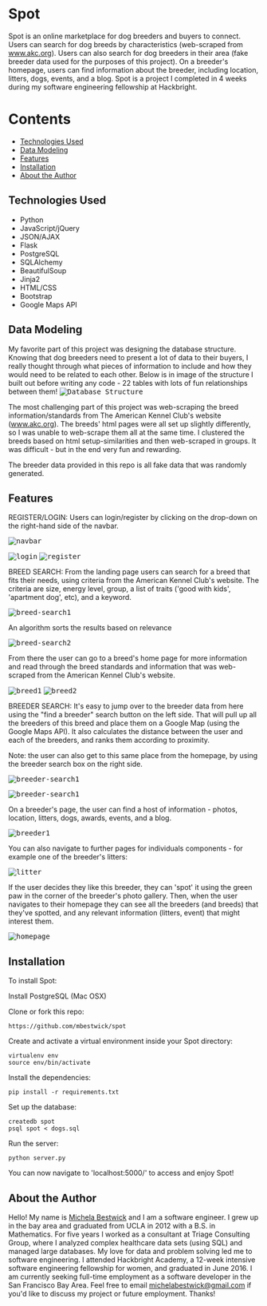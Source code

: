 # Spot

Spot is an online marketplace for dog breeders and buyers to connect. Users can search for dog breeds by characteristics (web-scraped from www.akc.org). Users can also search for dog breeders in their area (fake breeder data used for the purposes of this project). On a breeder's homepage, users can find information about the breeder, including location, litters, dogs, events, and a blog.
Spot is a project I completed in 4 weeks during my software engineering fellowship at Hackbright. 

# Contents
* [Technologies Used](#technologiesused)
* [Data Modeling](#data)
* [Features](#features)
* [Installation](#install)
* [About the Author](#author)


## <a name="technologiesused"></a>Technologies Used

* Python
* JavaScript/jQuery
* JSON/AJAX
* Flask
* PostgreSQL
* SQLAlchemy
* BeautifulSoup
* Jinja2
* HTML/CSS
* Bootstrap
* Google Maps API

## <a name="data"></a>Data Modeling

My favorite part of this project was designing the database structure. Knowing that dog breeders need to present a lot of data to their buyers, I really thought through what pieces of information to include and how they would need to be related to each other. Below is in image of the structure I built out before writing any code - 22 tables with lots of fun relationships between them!
<kbd>![Database Structure](/static/img/database_structure.png)</kbd>

The most challenging part of this project was web-scraping the breed information/standards from The American Kennel Club's website (www.akc.org). The breeds' html pages were all set up slightly differently, so I was unable to web-scrape them all at the same time. I clustered the breeds based on html setup-similarities and then web-scraped in groups. It was difficult - but in the end very fun and rewarding.

The breeder data provided in this repo is all fake data that was randomly generated.

## <a name="features"></a>Features

REGISTER/LOGIN: Users can login/register by clicking on the drop-down on the right-hand side of the navbar.

<kbd>![navbar](/static/img/readme/navbar-login-register.png)</kbd>

<kbd>![login](/static/img/readme/login.png)</kbd> <kbd>![register](/static/img/readme/register.png)</kbd>

BREED SEARCH: From the landing page users can search for a breed that fits their needs, using criteria from the American Kennel Club's website. The criteria are size, energy level, group, a list of traits ('good with kids', 'apartment dog', etc), and a keyword. 

<kbd>![breed-search1](/static/img/readme/breed-search.png)</kbd>

An algorithm sorts the results based on relevance

<kbd>![breed-search2](/static/img/readme/breed-search2.png)</kbd>

From there the user can go to a breed's home page for more information and read through the breed standards and information that was web-scraped from the American Kennel Club's website.

<kbd>![breed1](/static/img/readme/breed1.png)</kbd>
<kbd>![breed2](/static/img/readme/breed2.png)</kbd>

BREEDER SEARCH: It's easy to jump over to the breeder data from here using the "find a breeder" search button on the left side. That will pull up all the breeders of this breed and place them on a Google Map (using the Google Maps API). It also calculates the distance between the user and each of the breeders, and ranks them according to proximity. 

Note: the user can also get to this same place from the homepage, by using the breeder search box on the right side.

<kbd>![breeder-search1](/static/img/readme/breeder-search.png)</kbd>


<kbd>![breeder-search1](/static/img/readme/breeder-search1.png)</kbd>

On a breeder's page, the user can find a host of information - photos, location, litters, dogs, awards, events, and a blog. 

<kbd>![breeder1](/static/img/readme/breeder1.png)</kbd>

You can also navigate to further pages for individuals components - for example one of the breeder's litters:

<kbd>![litter](/static/img/readme/litter.png)</kbd>

If the user decides they like this breeder, they can 'spot' it using the green paw in the corner of the breeder's photo gallery. Then, when the user navigates to their homepage they can see all the breeders (and breeds) that they've spotted, and any relevant information (litters, event) that might interest them. 

<kbd>![homepage](/static/img/readme/homepage.png)</kbd>

## <a name="install"></a>Installation

To install Spot:

Install PostgreSQL (Mac OSX)

Clone or fork this repo:

```
https://github.com/mbestwick/spot
```

Create and activate a virtual environment inside your Spot directory:

```
virtualenv env
source env/bin/activate
```

Install the dependencies:

```
pip install -r requirements.txt
```

Set up the database:

```
createdb spot
psql spot < dogs.sql
```

Run the server:

```
python server.py
```

You can now navigate to 'localhost:5000/' to access and enjoy Spot!

## <a name="author"></a>About the Author

Hello! My name is [Michela Bestwick](https://www.linkedin.com/in/michela-bestwick/) and I am a software engineer. I grew up in the bay area and graduated from UCLA in 2012 with a B.S. in Mathematics. For five years I worked as a consultant at Triage Consulting Group, where I analyzed complex healthcare data sets (using SQL) and managed large databases. My love for data and problem solving led me to software engineering. I attended Hackbright Academy, a 12-week intensive software engineering fellowship for women, and graduated in June 2016. I am currently seeking full-time employment as a software developer in the San Francisco Bay Area. Feel free to email michelabestwick@gmail.com if you'd like to discuss my project or future employment. Thanks!

